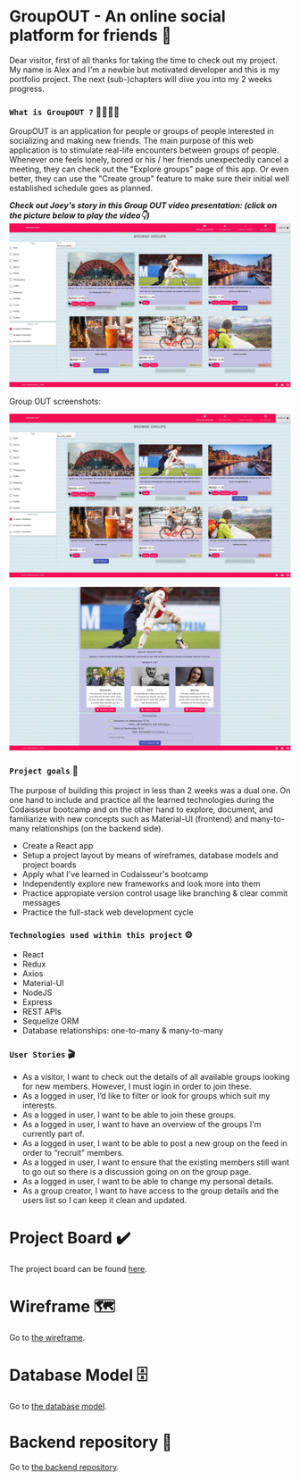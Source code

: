 # GroupOUT - An online social platform for friends 👥 

Dear visitor, first of all thanks for taking the time to check out my project. My name is Alex and I'm a newbie but motivated developer and this is my portfolio project. The next (sub-)chapters will dive you into my 2 weeks progress. 

### `What is GroupOUT ?` 🧑🏿‍🤝‍🧑 

GroupOUT is an application for people or groups of people interested in socializing and making new friends. The main purpose of this web application is to stimulate real-life encounters between groups of people. Whenever one feels lonely, bored or his / her friends unexpectedly cancel a meeting, they can check out the "Explore groups" page of this app. Or even better, they can use the "Create group" feature to make sure their initial well established schedule goes as planned.  

***Check out Joey's story in this Group OUT video presentation: (click on the picture below to play the video👇)***
[![Watch the video](https://github.com/alexiordachescu/GroupOUT-frontend/blob/development/App-screenshot.jpg)](https://www.youtube.com/watch?v=mWuy81bWdlY)

Group OUT screenshots:
<p> <img src="https://github.com/alexiordachescu/GroupOUT-frontend/blob/development/App-screenshot.jpg" /> </p> 
<p> <img src="https://github.com/alexiordachescu/GroupOUT-frontend/blob/development/Group-screenshot.png" /> </p>
 
### `Project goals` 🎯

The purpose of building this project in less than 2 weeks was a dual one. On one hand to include and practice all the learned technologies during the Codaisseur bootcamp and on the other hand to explore, document, and familiarize with new concepts such as Material-UI (frontend) and many-to-many relationships (on the backend side).    

- Create a React app
- Setup a project layout by means of wireframes, database models and project boards
- Apply what I've learned in Codaisseur's bootcamp 
- Independently explore new frameworks and look more into them  
- Practice appropiate version control usage like branching & clear commit messages 
- Practice the full-stack web development cycle 

### `Technologies used within this project` ⚙️ 

- React
- Redux 
- Axios 
- Material-UI 
- NodeJS 
- Express 
- REST APIs 
- Sequelize ORM 
- Database relationships: one-to-many & many-to-many 

### `User Stories` 🎬

- As a visitor, I want to check out the details of all available groups looking for new members. However, I must login in order to join these. 
- As a logged in user, I’d like to filter or look for groups which suit my interests. 
- As a logged in user, I want to be able to join these groups. 
- As a logged in user, I want to have an overview of the groups I'm currently part of.  
- As a logged in user, I want to be able to post a new group on the feed in order to “recruit” members. 
- As a logged in user, I want to ensure that the existing members still want to go out so there is a discussion going on on the group page.  
- As a logged in user, I want to be able to change my personal details. 
- As a group creator, I want to have access to the group details and the users list so I can keep it clean and updated. 

# Project Board ✔️

The project board can be found <a href="https://github.com/users/alexiordachescu/projects/1">here</a>. 

# Wireframe 🗺️

Go to <a href="https://wireframepro.mockflow.com/view/Mf55174eb6e6b72f1b0acb66670f4b5b41596268820715">the wireframe</a>.

# Database Model 🗄️ 

Go to <a href="https://dbdiagram.io/d/5fbab34e3a78976d7b7cf00b">the database model</a>.

# Backend repository 💾

Go to <a href="https://github.com/alexiordachescu/GroupOUT-backend">the backend repository</a>.



